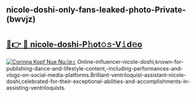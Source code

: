 ## nicole-doshi-only-fans​-leaked-photo​-Private-(bwvjz)


# <h2><a href="https://mediaupload.pro?title=nicole-doshi&ref=git">🔗👉 🔴 nicole-doshi-P𝚑ot𝚘𝚜-V𝚒d𝚎o</a></h2>

[![Corinna Kopf Nue Nu𝚍e𝚜](https://i.imgur.com/0qMVB7G.gif)](https://mediaupload.pro?title=nicole-doshi&ref=git)
Online-influencer-nicole-doshi,known-for-publishing-dance-and-lifestyle-content,-including-performances-and-vlogs-on-social-media-platforms.Brilliant-ventriloquist-assistant-nicole-doshi,celebrated-for-their-exceptional-abilities-and-accomplishments-in-assisting-ventriloquists.  